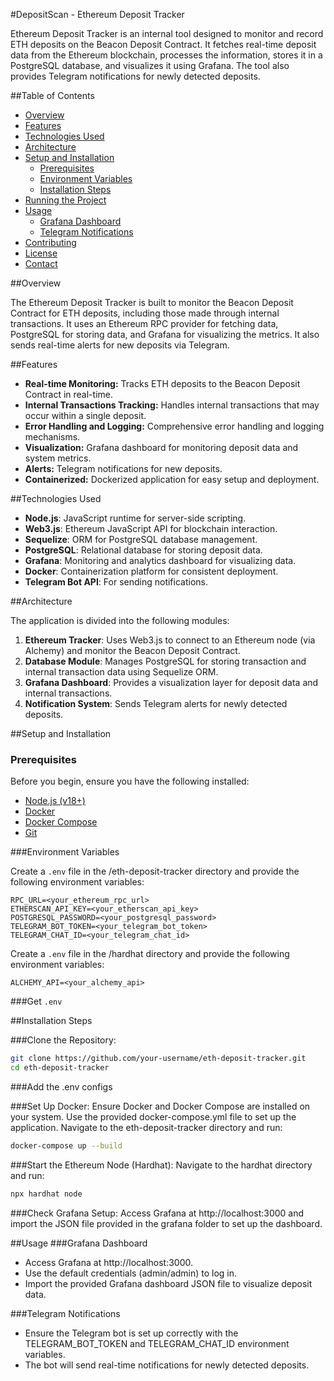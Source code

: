 #DepositScan - Ethereum Deposit Tracker

Ethereum Deposit Tracker is an internal tool designed to monitor and record ETH deposits on the Beacon Deposit Contract. It fetches real-time deposit data from the Ethereum blockchain, processes the information, stores it in a PostgreSQL database, and visualizes it using Grafana. The tool also provides Telegram notifications for newly detected deposits.

##Table of Contents

- [Overview](#overview)
- [Features](#features)
- [Technologies Used](#technologies-used)
- [Architecture](#architecture)
- [Setup and Installation](#setup-and-installation)
  - [Prerequisites](#prerequisites)
  - [Environment Variables](#environment-variables)
  - [Installation Steps](#installation-steps)
- [Running the Project](#running-the-project)
- [Usage](#usage)
  - [Grafana Dashboard](#grafana-dashboard)
  - [Telegram Notifications](#telegram-notifications)
- [Contributing](#contributing)
- [License](#license)
- [Contact](#contact)

##Overview

The Ethereum Deposit Tracker is built to monitor the Beacon Deposit Contract for ETH deposits, including those made through internal transactions. It uses an Ethereum RPC provider for fetching data, PostgreSQL for storing data, and Grafana for visualizing the metrics. It also sends real-time alerts for new deposits via Telegram.

##Features

- **Real-time Monitoring:** Tracks ETH deposits to the Beacon Deposit Contract in real-time.
- **Internal Transactions Tracking:** Handles internal transactions that may occur within a single deposit.
- **Error Handling and Logging:** Comprehensive error handling and logging mechanisms.
- **Visualization:** Grafana dashboard for monitoring deposit data and system metrics.
- **Alerts:** Telegram notifications for new deposits.
- **Containerized:** Dockerized application for easy setup and deployment.

##Technologies Used

- **Node.js**: JavaScript runtime for server-side scripting.
- **Web3.js**: Ethereum JavaScript API for blockchain interaction.
- **Sequelize**: ORM for PostgreSQL database management.
- **PostgreSQL**: Relational database for storing deposit data.
- **Grafana**: Monitoring and analytics dashboard for visualizing data.
- **Docker**: Containerization platform for consistent deployment.
- **Telegram Bot API**: For sending notifications.

##Architecture

The application is divided into the following modules:

1. **Ethereum Tracker**: Uses Web3.js to connect to an Ethereum node (via Alchemy) and monitor the Beacon Deposit Contract.
2. **Database Module**: Manages PostgreSQL for storing transaction and internal transaction data using Sequelize ORM.
3. **Grafana Dashboard**: Provides a visualization layer for deposit data and internal transactions.
4. **Notification System**: Sends Telegram alerts for newly detected deposits.

##Setup and Installation

### Prerequisites

Before you begin, ensure you have the following installed:

- [Node.js (v18+)](https://nodejs.org/en/)
- [Docker](https://www.docker.com/products/docker-desktop/)
- [Docker Compose](https://docs.docker.com/compose/install/)
- [Git](https://git-scm.com/)

###Environment Variables

Create a `.env` file in the /eth-deposit-tracker directory and provide the following environment variables:

```env
RPC_URL=<your_ethereum_rpc_url>
ETHERSCAN_API_KEY=<your_etherscan_api_key>
POSTGRESQL_PASSWORD=<your_postgresql_password>
TELEGRAM_BOT_TOKEN=<your_telegram_bot_token>
TELEGRAM_CHAT_ID=<your_telegram_chat_id>
```

Create a `.env` file in the /hardhat directory and provide the following environment variables:
```env
ALCHEMY_API=<your_alchemy_api>
```

###Get `.env`

##Installation Steps

###Clone the Repository:

```bash
git clone https://github.com/your-username/eth-deposit-tracker.git
cd eth-deposit-tracker
```
###Add the .env configs

###Set Up Docker:
Ensure Docker and Docker Compose are installed on your system. Use the provided docker-compose.yml file to set up the application. Navigate to the eth-deposit-tracker directory and run:
```bash
docker-compose up --build
```

###Start the Ethereum Node (Hardhat):
Navigate to the hardhat directory and run:
```bash
npx hardhat node
```

###Check Grafana Setup: 
Access Grafana at http://localhost:3000 and import the JSON file provided in the grafana folder to set up the dashboard.

##Usage
###Grafana Dashboard
- Access Grafana at http://localhost:3000.
- Use the default credentials (admin/admin) to log in.
- Import the provided Grafana dashboard JSON file to visualize deposit data.

###Telegram Notifications
- Ensure the Telegram bot is set up correctly with the TELEGRAM_BOT_TOKEN and TELEGRAM_CHAT_ID environment variables.
- The bot will send real-time notifications for newly detected deposits.
